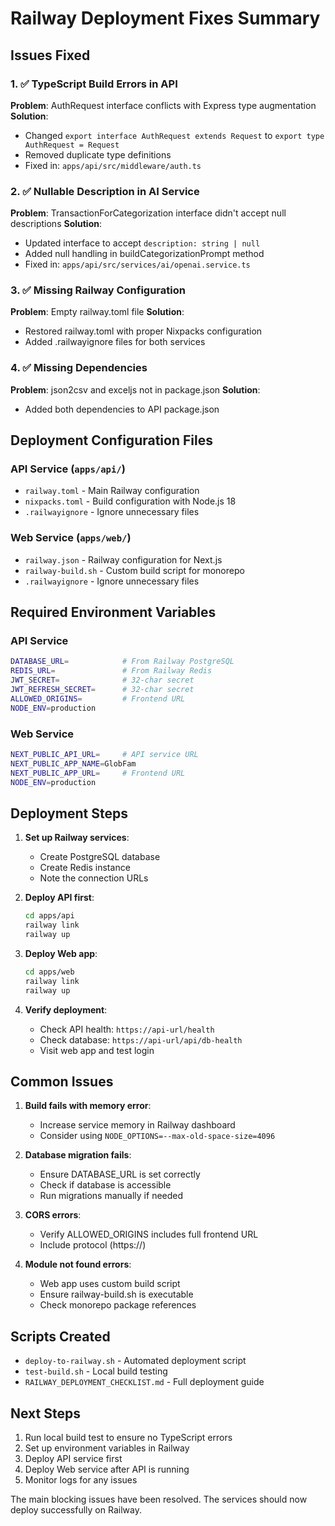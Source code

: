 # Railway Deployment Fixes Summary

## Issues Fixed

### 1. ✅ TypeScript Build Errors in API
**Problem**: AuthRequest interface conflicts with Express type augmentation
**Solution**: 
- Changed `export interface AuthRequest extends Request` to `export type AuthRequest = Request`
- Removed duplicate type definitions
- Fixed in: `apps/api/src/middleware/auth.ts`

### 2. ✅ Nullable Description in AI Service
**Problem**: TransactionForCategorization interface didn't accept null descriptions
**Solution**:
- Updated interface to accept `description: string | null`
- Added null handling in buildCategorizationPrompt method
- Fixed in: `apps/api/src/services/ai/openai.service.ts`

### 3. ✅ Missing Railway Configuration
**Problem**: Empty railway.toml file
**Solution**:
- Restored railway.toml with proper Nixpacks configuration
- Added .railwayignore files for both services

### 4. ✅ Missing Dependencies
**Problem**: json2csv and exceljs not in package.json
**Solution**:
- Added both dependencies to API package.json

## Deployment Configuration Files

### API Service (`apps/api/`)
- `railway.toml` - Main Railway configuration
- `nixpacks.toml` - Build configuration with Node.js 18
- `.railwayignore` - Ignore unnecessary files

### Web Service (`apps/web/`)
- `railway.json` - Railway configuration for Next.js
- `railway-build.sh` - Custom build script for monorepo
- `.railwayignore` - Ignore unnecessary files

## Required Environment Variables

### API Service
```bash
DATABASE_URL=            # From Railway PostgreSQL
REDIS_URL=               # From Railway Redis  
JWT_SECRET=              # 32-char secret
JWT_REFRESH_SECRET=      # 32-char secret
ALLOWED_ORIGINS=         # Frontend URL
NODE_ENV=production
```

### Web Service
```bash
NEXT_PUBLIC_API_URL=     # API service URL
NEXT_PUBLIC_APP_NAME=GlobFam
NEXT_PUBLIC_APP_URL=     # Frontend URL
NODE_ENV=production
```

## Deployment Steps

1. **Set up Railway services**:
   - Create PostgreSQL database
   - Create Redis instance
   - Note the connection URLs

2. **Deploy API first**:
   ```bash
   cd apps/api
   railway link
   railway up
   ```

3. **Deploy Web app**:
   ```bash
   cd apps/web
   railway link
   railway up
   ```

4. **Verify deployment**:
   - Check API health: `https://api-url/health`
   - Check database: `https://api-url/api/db-health`
   - Visit web app and test login

## Common Issues

1. **Build fails with memory error**:
   - Increase service memory in Railway dashboard
   - Consider using `NODE_OPTIONS=--max-old-space-size=4096`

2. **Database migration fails**:
   - Ensure DATABASE_URL is set correctly
   - Check if database is accessible
   - Run migrations manually if needed

3. **CORS errors**:
   - Verify ALLOWED_ORIGINS includes full frontend URL
   - Include protocol (https://)

4. **Module not found errors**:
   - Web app uses custom build script
   - Ensure railway-build.sh is executable
   - Check monorepo package references

## Scripts Created

- `deploy-to-railway.sh` - Automated deployment script
- `test-build.sh` - Local build testing
- `RAILWAY_DEPLOYMENT_CHECKLIST.md` - Full deployment guide

## Next Steps

1. Run local build test to ensure no TypeScript errors
2. Set up environment variables in Railway
3. Deploy API service first
4. Deploy Web service after API is running
5. Monitor logs for any issues

The main blocking issues have been resolved. The services should now deploy successfully on Railway.